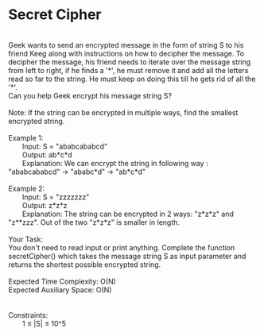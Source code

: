 <h1>Secret Cipher</h1>
<p><br>
Geek wants to send an encrypted message in the form of string S to his friend Keeg along with instructions on how to decipher the message. To decipher the message, his friend needs to iterate over the message string from left to right, if he finds a '*', he must remove it and add all the letters read so far to the string. He must keep on doing this till he gets rid of all the '*'.<br>
Can you help Geek encrypt his message string S? <br>
<br>
Note: If the string can be encrypted in multiple ways, find the smallest encrypted string. <br>
<br>
Example 1:<br>
&emsp;&emsp;Input: S = "ababcababcd"<br>
&emsp;&emsp;Output: ab*c*d<br>
&emsp;&emsp;Explanation: We can encrypt the string in following way : "ababcababcd" -> "ababc*d" -> "ab*c*d"<br>
<br>
Example 2:<br>
&emsp;&emsp;Input: S = "zzzzzzz"<br>
&emsp;&emsp;Output: z*z*z<br>
&emsp;&emsp;Explanation: The string can be encrypted in 2 ways: "z*z*z" and "z**zzz". Out of the two "z*z*z" is smaller in length.<br>
<br>
Your Task:<br> 
You don't need to read input or print anything. Complete the function secretCipher() which takes the message string S as input parameter and returns the shortest possible encrypted string.<br>
<br>
Expected Time Complexity: O(N)<br>
Expected Auxiliary Space: O(N)<br>
<br>
<br>
Constraints:<br> 
&emsp;&emsp;1 ≤ |S| ≤ 10^5<br>
<br></p>
